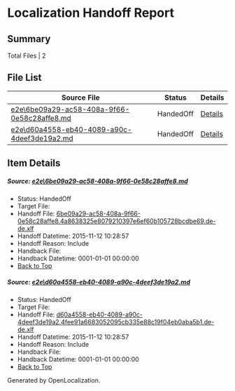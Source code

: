 # <a name='report-top'></a> Localization Handoff Report

## Summary
 Total Files | 2

## File List
 Source File | Status | Details 
 ----------- | ------ | ------- 
 [e2e\6be09a29-ac58-408a-9f66-0e58c28affe8.md](https://github.com/OpenLocalizationTest/oltest/blob/176780e8c152f494b4dbc06d5b8268e11300a2c7/e2e/6be09a29-ac58-408a-9f66-0e58c28affe8.md) | HandedOff | [Details](#8c6676772d0d46e385649f1112bd9f806496eae21)
 [e2e\d60a4558-eb40-4089-a90c-4deef3de19a2.md](https://github.com/OpenLocalizationTest/oltest/blob/176780e8c152f494b4dbc06d5b8268e11300a2c7/e2e/d60a4558-eb40-4089-a90c-4deef3de19a2.md) | HandedOff | [Details](#49b91821dfd06a1cbd7ee9188d1bf5f5017158a82)

## Item Details
##### <a name='8c6676772d0d46e385649f1112bd9f806496eae21'></a> Source: [e2e\6be09a29-ac58-408a-9f66-0e58c28affe8.md](https://github.com/OpenLocalizationTest/oltest/blob/176780e8c152f494b4dbc06d5b8268e11300a2c7/e2e/6be09a29-ac58-408a-9f66-0e58c28affe8.md)
* Status: HandedOff
* Target File: 
* Handoff File: [6be09a29-ac58-408a-9f66-0e58c28affe8.4a8638325e8079210397e6ef60b105728bcdbe69.de-de.xlf](https://github.com/OpenLocalizationTestOrg/olhandoff/blob/90d65de10ae12fe9d4e377788e82723eaae931b2/ol-handoff/OpenLocalizationTestOrg/oltest.de-de/yanz/6be09a29-ac58-408a-9f66-0e58c28affe8.4a8638325e8079210397e6ef60b105728bcdbe69.de-de.xlf)
* Handoff Datetime: 2015-11-12 10:28:57
* Handoff Reason: Include
* Handback File: 
* Handback Datetime: 0001-01-01 00:00:00
* [Back to Top](#report-top)

##### <a name='49b91821dfd06a1cbd7ee9188d1bf5f5017158a82'></a> Source: [e2e\d60a4558-eb40-4089-a90c-4deef3de19a2.md](https://github.com/OpenLocalizationTest/oltest/blob/176780e8c152f494b4dbc06d5b8268e11300a2c7/e2e/d60a4558-eb40-4089-a90c-4deef3de19a2.md)
* Status: HandedOff
* Target File: 
* Handoff File: [d60a4558-eb40-4089-a90c-4deef3de19a2.4fee91a6683052095cb335e88c19f04eb0aba5b1.de-de.xlf](https://github.com/OpenLocalizationTestOrg/olhandoff/blob/90d65de10ae12fe9d4e377788e82723eaae931b2/ol-handoff/OpenLocalizationTestOrg/oltest.de-de/yanz/d60a4558-eb40-4089-a90c-4deef3de19a2.4fee91a6683052095cb335e88c19f04eb0aba5b1.de-de.xlf)
* Handoff Datetime: 2015-11-12 10:28:57
* Handoff Reason: Include
* Handback File: 
* Handback Datetime: 0001-01-01 00:00:00
* [Back to Top](#report-top)


Generated by OpenLocalization.
